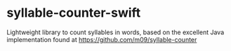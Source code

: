 # syllable-counter-swift
Lightweight library to count syllables in words, based on the excellent Java implementation found at https://github.com/m09/syllable-counter
